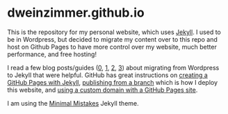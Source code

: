 # dweinzimmer.github.io

This is the repository for my personal website, which uses [Jekyll](https://jekyllrb.com/docs/). I used to be in Wordpress, but decided to migrate my content over to this repo and host on Github Pages to have more control over my website, much better performance, and free hosting! 

I read a few blog posts/guides ([0](https://benjamintravis.com/blog/jekyll-github-pages-from-wordpress), [1](https://www.roberthorvick.com/blog/migrating-from-wordpress-to-jekyll-github-pages), [2](https://jmcglone.com/guides/github-pages/), [3](https://blog.jakelee.co.uk/why-i-moved-from-wordpress-to-jekyll/)) about migrating from Wordpress to Jekyll that were helpful. GitHub has great instructions on [creating a GitHub Pages with Jekyll](https://docs.github.com/en/pages/setting-up-a-github-pages-site-with-jekyll/creating-a-github-pages-site-with-jekyll), [publishing from a branch](https://docs.github.com/en/pages/getting-started-with-github-pages/configuring-a-publishing-source-for-your-github-pages-site#publishing-from-a-branch) which is how I deploy this website, and [using a custom domain with a GitHub Pages site](https://docs.github.com/en/pages/configuring-a-custom-domain-for-your-github-pages-site/managing-a-custom-domain-for-your-github-pages-site).

I am using the [Minimal Mistakes](https://github.com/mmistakes/minimal-mistakes) Jekyll theme.
